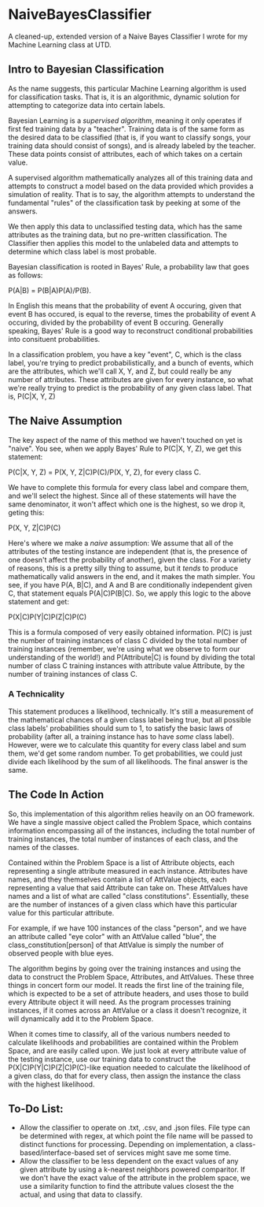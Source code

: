 # NaiveBayesClassifier

A cleaned-up, extended version of a Naive Bayes Classifier I wrote for my Machine Learning class at UTD.

## Intro to Bayesian Classification

As the name suggests, this particular Machine Learning algorithm is used for classification tasks. That is, it is an algorithmic, dynamic solution for attempting to categorize data into certain labels.

Bayesian Learning is a *supervised algorithm*, meaning it only operates if first fed training data by a "teacher". Training data is of the same form as the desired data to be classified (that is, if you want to classify songs, your training data should consist of songs), and is already labeled by the teacher. These data points consist of attributes, each of which takes on a certain value.

A supervised algorithm mathematically analyzes all of this training data and attempts to construct a model based on the data provided which provides a simulation of reality. That is to say, the algorithm attempts to understand the fundamental "rules" of the classification task by peeking at some of the answers.

We then apply this data to unclassified testing data, which has the same attributes as the training data, but no pre-written classification. The Classifier then applies this model to the unlabeled data and attempts to determine which class label is most probable.

Bayesian classification is rooted in Bayes' Rule, a probability law that goes as follows: 

P(A|B) = P(B|A)P(A)/P(B).

In English this means that the probability of event A occuring, given that event B has occured, is equal to the reverse, times the probability of event A occuring, divided by the probability of event B occuring. Generally speaking, Bayes' Rule is a good way to reconstruct conditional probabilities into consituent probabilities.

In a classification problem, you have a key "event", C, which is the class label, you're trying to predict probabilistically, and a bunch of events, which are the attributes, which we'll call X, Y, and Z, but could really be any number of attributes. These attributes are given for every instance, so what we're really trying to predict is the probability of any given class label. That is, P(C|X, Y, Z)

## The Naive Assumption

The key aspect of the name of this method we haven't touched on yet is "naive". You see, when we apply Bayes' Rule to P(C|X, Y, Z), we get this statement:

P(C|X, Y, Z) = P(X, Y, Z|C)P(C)/P(X, Y, Z), for every class C.

We have to complete this formula for every class label and compare them, and we'll select the highest. Since all of these statements will have the same denominator, it won't affect which one is the highest, so we drop it, geting this:

P(X, Y, Z|C)P(C)

Here's where we make a *naive* assumption: We assume that all of the attributes of the testing instance are independent (that is, the presence of one doesn't affect the probability of another), given the class. For a variety of reasons, this is a pretty silly thing to assume, but it *tends* to produce mathematically valid answers in the end, and it makes the math simpler. You see, if you have P(A, B|C), and A and B are conditionally independent given C, that statement equals P(A|C)P(B|C). So, we apply this logic to the above statement and get:

P(X|C)P(Y|C)P(Z|C)P(C)

This is a formula composed of very easily obtained information. P(C) is just the number of training instances of class C divided by the total number of training instances (remember, we're using what we observe to form our understanding of the world!) and P(Attribute|C) is found by dividing the total number of class C training instances with attribute value Attribute, by the number of training instances of class C.

### A Technicality

This statement produces a likelihood, technically. It's still a measurement of the mathematical chances of a given class label being true, but all possible class labels' probabilities should sum to 1, to satisfy the basic laws of probability (after all, a training instance has to have *some* class label). However, were we to calculate this quantity for every class label and sum them, we'd get some random number. To get probabilities, we could just divide each likelihood by the sum of all likelihoods. The final answer is the same.

## The Code In Action

So, this implementation of this algorithm relies heavily on an OO framework. We have a single massive object called the Problem Space, which contains information encompassing all of the instances, including the total number of training instances, the total number of instances of each class, and the names of the classes. 

Contained within the Problem Space is a list of Attribute objects, each representing a single attribute measured in each instance. Attributes have names, and they themselves contain a list of AttValue objects, each representing a value that said Attribute can take on. These AttValues have names and a list of what are called "class constitutions". Essentially, these are the number of instances of a given class which have this particular value for this particular attribute. 

For example, if we have 100 instances of the class "person", and we have an attribute called "eye color" with an AttValue called "blue", the class_constitution[person] of that AttValue is simply the number of observed people with blue eyes.

The algorithm begins by going over the training instances and using the data to construct the Problem Space, Attributes, and AttValues. These three things in concert form our model. It reads the first line of the training file, which is expected to be a set of attribute headers, and uses those to build every Attribute object it will need. As the program processes training instances, if it comes across an AttValue or a class it doesn't recognize, it will dynamically add it to the Problem Space.

When it comes time to classify, all of the various numbers needed to calculate likelihoods and probabilities are contained within the Problem Space, and are easily called upon. We just look at every attribute value of the testing instance, use our training data to construct the P(X|C)P(Y|C)P(Z|C)P(C)-like equation needed to calculate the likelihood of a given class, do that for every class, then assign the instance the class with the highest likelihood.

## To-Do List:

* Allow the classifier to operate on .txt, .csv, and .json files. File type can be determined with regex, at which point the file name will be passed to distinct functions for processing. Depending on implementation, a class-based/interface-based set of services might save me some time.
* Allow the classifier to be less dependent on the exact values of any given attribute by using a k-nearest neighbors powered comparitor. If we don't have the exact value of the attribute in the problem space, we use a similarity function to find the attribute values closest the the actual, and using that data to classify.
